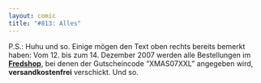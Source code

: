 ```yaml
---
layout: comic
title: "#813: Alles"
---
```


P.S.: Huhu und so.
Einige mögen den Text oben rechts bereits bemerkt haben: Vom 12. bis zum 14. Dezember 2007 werden alle Bestellungen im <a href="http://www.spreadshirt.net/shop.php?sid=125913"><strong>Fredshop</strong></a>, bei denen der Gutscheincode “XMAS07XXL” angegeben wird, <strong>versandkostenfrei</strong> verschickt.
Und so.
